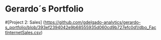 # Gerardo´s Portfolio

#[Project 2: Sales] (https://github.com/gdelgado-analytics/gerardo-s_portfolio/blob/393ef2394042e9b68555935d060cd9b727efc0d1/dbo_FactInternetSales.csv)
